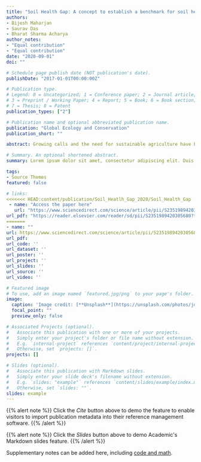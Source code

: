 ```yaml
---
title: "Soil Health Gap: A concept to establish a benchmark for soil health management"
authors:
- Bijesh Maharjan
- Saurav Das
- Bharat Sharma Acharya
author_notes:
- "Equal contribution"
- "Equal contribution"
date: "2020-09-01"
doi: ""

# Schedule page publish date (NOT publication's date).
publishDate: "2017-01-01T00:00:00Z"

# Publication type.
# Legend: 0 = Uncategorized; 1 = Conference paper; 2 = Journal article;
# 3 = Preprint / Working Paper; 4 = Report; 5 = Book; 6 = Book section;
# 7 = Thesis; 8 = Patent
publication_types: ["2"]

# Publication name and optional abbreviated publication name.
publication: "Global Ecology and Conservation"
publication_short: ""

abstract: Growing calls and the need for sustainable agriculture have brought deserved attention to soil and to efforts towards improving or maintaining soil health. Numerous research and field experiments report soil health in terms of physicochemical and biological indicators, and identify different management practices that can improve it. However, the question remains how much of cultivated land has degraded since the dawn of agriculture? What is the maximum or realistically attainable soil health goal? Determination of a benchmark that defines the true magnitude of degradation and simultaneously sets potential soil health goals will optimize efforts in improving soil health using different practices. In this paper, we discuss a new term “Soil Health Gap” that is defined as the difference between soil health in an undisturbed native soil and current soil health in a cropland in a given agroecosystem. Soil Health Gap can be determined based on a general or specific soil property such as soil carbon. Soil organic carbon were measured at native grassland, no-till, conventionally tilled, and subsoil exposed farmlands. Soil Health Gap based on soil organic carbon was in order of no-till < conventional till < subsoil exposed farmland and subsequently, maximum attainable soil health goal with introduction of conservation practices would vary by an existing management practice or condition. Soil Health Gap establishes a benchmark for soil health management decisions and goals and can be scaled up from site-specific to regional to global scale.

# Summary. An optional shortened abstract.
summary: Lorem ipsum dolor sit amet, consectetur adipiscing elit. Duis posuere tellus ac convallis placerat. Proin tincidunt magna sed ex sollicitudin condimentum.

tags:
- Source Themes
featured: false

# links:
<<<<<<< HEAD:content/publication/Soil_Heatlh_Gap_2020/Soil_Health_Gap
 - name: "Access the paper here"
   url: "https://www.sciencedirect.com/science/article/pii/S2351989420305680"
url_pdf: "https://reader.elsevier.com/reader/sd/pii/S2351989420305680?token=00631631E343E5F96097A8B64ED4D835832D027B90F2A72A1C9549732327FB7BB9F1DCED3632E082385D661698402EBB"
=======
- name: ""
url: https://www.sciencedirect.com/science/article/pii/S2351989420305680
url_pdf: 
url_code: ''
url_dataset: ''
url_poster: ''
url_project: ''
url_slides: ''
url_source: ''
url_video: ''

# Featured image
# To use, add an image named `featured.jpg/png` to your page's folder.
image:
  caption: 'Image credit: [**Unsplash**](https://unsplash.com/photos/jdD8gXaTZsc)'
  focal_point: ""
  preview_only: false

# Associated Projects (optional).
#   Associate this publication with one or more of your projects.
#   Simply enter your project's folder or file name without extension.
#   E.g. `internal-project` references `content/project/internal-project/index.md`.
#   Otherwise, set `projects: []`.
projects: []

# Slides (optional).
#   Associate this publication with Markdown slides.
#   Simply enter your slide deck's filename without extension.
#   E.g. `slides: "example"` references `content/slides/example/index.md`.
#   Otherwise, set `slides: ""`.
slides: example
---
```


{{% alert note %}}
Click the *Cite* button above to demo the feature to enable visitors to import publication metadata into their reference management software.
{{% /alert %}}

{{% alert note %}}
Click the *Slides* button above to demo Academic's Markdown slides feature.
{{% /alert %}}

Supplementary notes can be added here, including [code and math](https://sourcethemes.com/academic/docs/writing-markdown-latex/).
